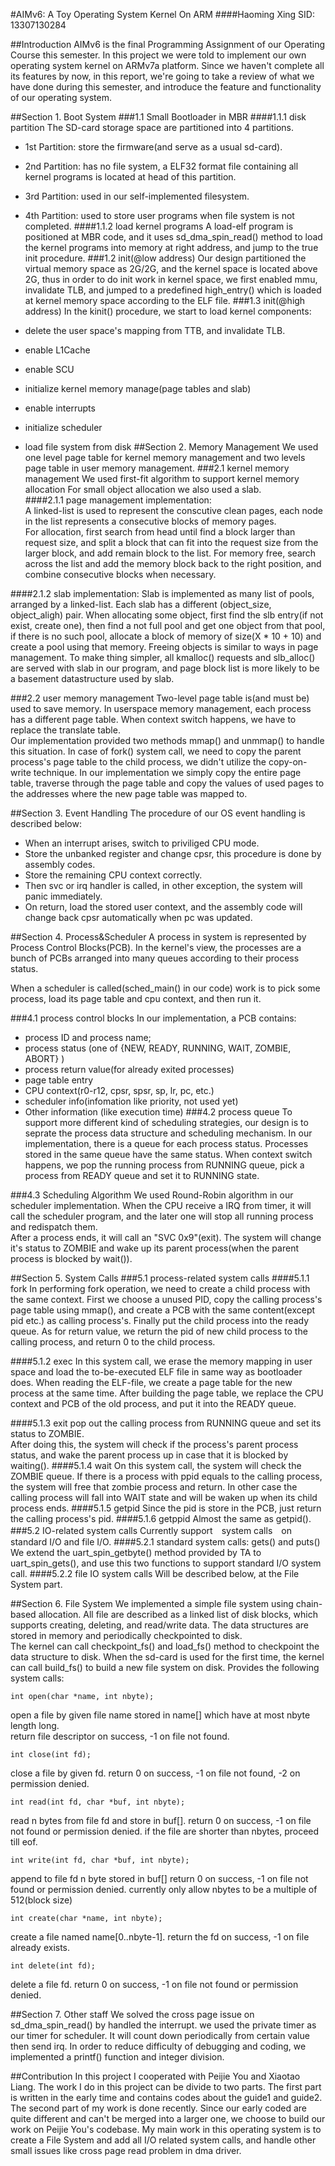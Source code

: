 #AIMv6: A Toy Operating System Kernel On ARM
####Haoming Xing SID: 13307130284

##Introduction
AIMv6 is the final Programming Assignment of our Operating Course this semester. In this project we were told to implement our own operating system kernel on ARMv7a platform. Since we haven't complete all its features by now, in this report, we're going to take a review of what we have done during this semester, and introduce the feature and functionality of our operating system.
   
##Section 1. Boot System
###1.1 Small Bootloader in MBR
####1.1.1 disk partition
The SD-card storage space are partitioned into 4 partitions.  

+ 1st Partition: store the firmware(and serve as a usual sd-card).
+ 2nd Partition: has no file system, a ELF32 format file containing all kernel programs is located at head of this partition.
+ 3rd Partition: used in our self-implemented filesystem.
+ 4th Partition: used to store user programs when file system is not completed.
####1.1.2 load kernel programs
A load-elf program is positioned at MBR code, and it uses sd_dma_spin_read() method to load the kernel programs into memory at right address, and jump to the true init procedure.
###1.2 init(@low address)
Our design partitioned the virtual memory space as 2G/2G, and the kernel space is located above 2G, thus in order to do init work in kernel space, we first enabled mmu, invalidate TLB, and jumped to a predefined high_entry() which is loaded at kernel memory space according to the ELF file.
###1.3 init(@high address)
In the kinit() procedure, we start to load kernel components:

+ delete the user space's mapping from TTB, and invalidate TLB.
+ enable L1Cache
+ enable SCU
+ initialize kernel memory manage(page tables and slab)
+ enable interrupts
+ initialize scheduler
+ load file system from disk
##Section 2. Memory Management
We used one level page table for kernel memory management and two levels page table in user memory management. 
###2.1 kernel memory management
We used first-fit algorithm to support kernel memory allocation
For small object allocation we also used a slab.  
####2.1.1 page management implementation:  
A linked-list is used to represent the conscutive clean pages, each node in the list represents a consecutive blocks of memory pages.  
For allocation, first search from head until find a block larger than request size, 
and split a block that can fit into the request size from the larger block,
and add remain block to the list.
For memory free, search across the list and add the memory block back to the right position, and combine consecutive blocks when necessary.

####2.1.2 slab implementation:
Slab is implemented as many list of pools, arranged by a linked-list.
Each slab has a different (object\_size, object\_aligh) pair. 
When allocating some object, first find the slb entry(if not exist, create one),
then find a not full pool and get one object from that pool, if there is no such pool, allocate a block of memory of size(X * 10 + 10) and create a pool using that memory.
Freeing objects is similar to ways in page management.
To make thing simpler, all kmalloc() requests and slb_alloc() are served with slab in our program, and page block list is more likely to be a basement datastructure used by slab.

###2.2 user memory management
Two-level page table is(and must be) used to save memory.
In userspace memory management, each process has a different page table. When context switch happens, we have to replace the translate table.  
Our implementation provided two methods mmap() and unmmap() to handle this situation.
In case of fork() system call, we need to copy the parent process's page table to the child process, we didn't utilize the copy-on-write technique. In our implementation we simply copy the entire page table, traverse through the page table and copy the values of used pages to the addresses where the new page table was mapped to.   

##Section 3. Event Handling
The procedure of our OS event handling is described below:
+ When an interrupt arises, switch to priviliged CPU mode.
+ Store the unbanked register and change cpsr, this procedure is done by assembly codes.
+ Store the remaining CPU context correctly.
+ Then svc or irq handler is called, in other exception, the system will panic immediately.
+ On return, load the stored user context, and the assembly code will change back cpsr automatically when pc was updated. 

##Section 4. Process&Scheduler
A process in system is represented by Process Control Blocks(PCB). In the kernel's view, the processes are a bunch of PCBs arranged into many queues according to their process status.

When a scheduler is called(sched_main() in our code) work is to pick some process, load its page table and cpu context, and then run it.

###4.1 process control blocks
In our implementation, a PCB contains:  

+ process ID and process name;
+ process status (one of {NEW, READY, RUNNING, WAIT, ZOMBIE, ABORT} )
+ process return value(for already exited processes)
+ page table entry
+ CPU context(r0-r12, cpsr, spsr, sp, lr, pc, etc.)
+ scheduler info(infomation like priority, not used yet)
+ Other information (like execution time)
###4.2 process queue
To support more different kind of scheduling strategies, our design is to seprate the process data structure and scheduling mechanism.
In our implementation, there is a queue for each process status. Processes stored in the same queue have the same status. When context switch happens, we pop the running process from RUNNING queue, pick a process from READY queue and set it to RUNNING state.

###4.3 Scheduling Algorithm
We used Round-Robin algorithm in our scheduler implementation. When the CPU receive a IRQ from timer, it will call the scheduler program, and the later one will stop all running process and redispatch them.   
After a process ends, it will call an "SVC 0x9"(exit). The system will change it's status to ZOMBIE and wake up its parent process(when the parent process is blocked by wait()).

##Section 5. System Calls
###5.1 process-related system calls
####5.1.1 fork
In performing fork operation, we need to create a child process with the same context. First we choose a unused PID, copy the calling process's page table using mmap(), and create a PCB with the same content(except pid etc.) as calling process's. Finally put the child process into the ready queue. As for return value, we return the pid of new child process to the calling process, and return 0 to the child process.

####5.1.2 exec
In this system call, we erase the memory mapping in user space and load the to-be-executed ELF file in same way as bootloader does. When reading the ELF-file, we create a page table for the new process at the same time. After building the page table, we replace the CPU context and PCB of the old process, and put it into the READY queue. 

####5.1.3 exit
pop out the calling process from RUNNING queue and set its status to ZOMBIE.  
After doing this, the system will check if the process's parent process status, and wake the parent process up in case that it is blocked by waiting().
####5.1.4 wait
On this system call, the system will check the ZOMBIE queue. If there is a process with ppid equals to the calling process, the system will free that zombie process and return. In other case the calling process will fall into WAIT state and will be waken up when its child process ends.
####5.1.5 getpid
Since the pid is store in the PCB, just return the calling process's pid.
####5.1.6 getppid
Almost the same as getpid().
###5.2 IO-related system calls
Currently support　system calls　on standard I/O and file I/O.
####5.2.1 standard system calls: gets() and puts()
We extend the uart\_spin\_getbyte() method provided by TA to uart\_spin\_gets(), and use this two functions to support standard I/O system call.
####5.2.2 file IO system calls
Will be described below, at the File System part.

##Section 6. File System
We implemented a simple file system using chain-based allocation. 
All file are described as a linked list of disk blocks, which supports creating, deleting, and read/write data. 
The data structures are stored in memory and periodically checkpointed to disk.   
The kernel can call checkpoint\_fs() and load\_fs() method to checkpoint the data structure to disk.
When the sd-card is used for the first time, the kernel can call build_fs() to build a new file system on disk. 
Provides the following system calls:  

	int open(char *name, int nbyte);
open a file by given file name stored in name[] which have at most nbyte length long.  
return file descriptor on success, -1 on file not found. 

	int close(int fd);
close a file by given fd.
return 0 on success, -1 on file not found, -2 on permission denied.

	int read(int fd, char *buf, int nbyte);
read n bytes from file fd and store in buf[].
return 0 on success, -1 on file not found or permission denied.
if the file are shorter than nbytes, proceed till eof. 

	int write(int fd, char *buf, int nbyte);
append to file fd n byte stored in buf[]
return 0 on success, -1 on file not found or permission denied.
currently only allow nbytes to be a multiple of 512(block size)
 
	int create(char *name, int nbyte);
create a file named name[0\.\.nbyte-1].
return the fd on success, -1 on file already exists.

	int delete(int fd);
delete a file fd.
return 0 on success, -1 on file not found or permission denied.

##Section 7. Other staff
We solved the cross page issue on sd\_dma\_spin\_read() by handled the interrupt.
we used the private timer as our timer for scheduler. It will count down periodically from certain value then send irq.
In order to reduce difficulty of debugging and coding, we implemented a printf() function and integer division. 

##Contribution
In this project I cooperated with Peijie You and Xiaotao Liang. The work I do in this project can be divide to two parts. The first part is written in the early time and contains codes about the guide1 and guide2. The second part of my work is done recently. Since our early coded are quite different and can't be merged into a larger one, we choose to build our work on Peijie You's codebase. My main work in this operating system is to create a File System and add all I/O related system calls, and handle other small issues like cross page read problem in dma driver.
